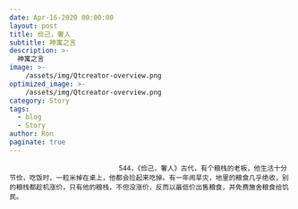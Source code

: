 ```yaml
---
date: Apr-16-2020 00:00:00
layout: post
title: 俭己，奢人
subtitle: 神寓之言
description: >-
  神寓之言
image: >-
    /assets/img/Qtcreator-overview.png
optimized_image: >-
    /assets/img/Qtcreator-overview.png
category: Story
tags:
  - blog
  - Story
author: Ron
paginate: true
---
```


							　　544，《俭己，奢人》古代，有个粮栈的老板，他生活十分节俭，吃饭时，一粒米掉在桌上，他都会捡起来吃掉。有一年闹旱灾，地里的粮食几乎绝收，别的粮栈都趁机涨价，只有他的粮栈，不但没涨价，反而以最低价出售粮食，并免费施舍粮食给饥民。
